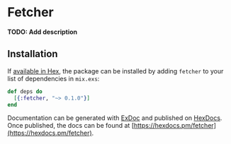 # Fetcher

**TODO: Add description**

## Installation

If [available in Hex](https://hex.pm/docs/publish), the package can be installed
by adding `fetcher` to your list of dependencies in `mix.exs`:

```elixir
def deps do
  [{:fetcher, "~> 0.1.0"}]
end
```

Documentation can be generated with [ExDoc](https://github.com/elixir-lang/ex_doc)
and published on [HexDocs](https://hexdocs.pm). Once published, the docs can
be found at [https://hexdocs.pm/fetcher](https://hexdocs.pm/fetcher).


